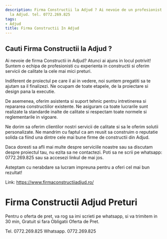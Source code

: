```yaml
---
description: Firma Constructii la Adjud ? Ai nevoie de un profesionist in Firma Constructii
  la Adjud. tel. 0772.269.825
tags:
- Adjud
title: Firma Constructii In Adjud
---
```



## Cauti Firma Constructii la Adjud ?

Ai nevoie de firma Constructii in Adjud? Atunci ai ajuns in locul potrivit! Suntem o echipa de profesionisti cu experienta in constructii si oferim servicii de calitate la cele mai mici preturi. 

Indiferent de proiectul pe care il ai in vedere, noi suntem pregatiti sa te ajutam sa il finalizezi. Ne ocupam de toate etapele, de la proiectare si design pana la executie. 

De asemenea, oferim asistenta si suport tehnic pentru intretinerea si repararea constructiilor existente. Ne asiguram ca toate lucrarile sunt realizate la standarde inalte de calitate si respectam toate normele si reglementarile in vigoare. 

Ne dorim sa oferim clientilor nostri servicii de calitate si sa le oferim solutii personalizate. Ne mandrim cu faptul ca am reusit sa construim o reputatie solida ca fiind una dintre cele mai bune firme de constructii din Adjud.

Daca doresti sa afli mai multe despre serviciile noastre sau sa discutam despre proiectul tau, nu ezita sa ne contactezi. Poti sa ne scrii pe whatsapp: 0772.269.825 sau sa accesezi linkul de mai jos. 

Asteptam cu nerabdare sa lucram impreuna pentru a oferi cel mai bun rezultat! 

Link: https://www.firmaconstructiiadjud.ro/

# Firma Constructii Adjud Preturi
Pentru o oferta de pret, va rog sa imi scrieti pe whatsapp, si va trimitem in 30 min, Gratuit si fara Obligatii Oferta de Pret.

Tel. 0772.269.825
Whatsapp. 0772.269.825
